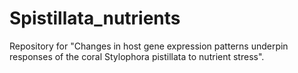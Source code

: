 # Spistillata_nutrients
Repository for "Changes in host gene expression patterns underpin responses of the coral Stylophora pistillata to nutrient stress".
